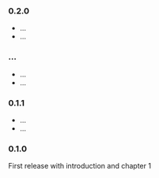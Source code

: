 ### 0.2.0

- ...
- ...

### ...

- ...
- ...

### 0.1.1

- ...
- ...

### 0.1.0

First release with introduction and chapter 1
